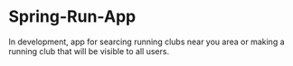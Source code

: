 # Spring-Run-App

In development, app for searcing running clubs near you area or making a running club that will be visible to all users.

